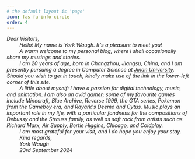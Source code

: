 ```yaml
---
# the default layout is 'page'
icon: fas fa-info-circle
order: 4
---
```

<!-- > Add Markdown syntax content to file `_tabs/about.md`{: .filepath } and it will show up on this page.
{: .prompt-tip } -->

*Dear Visitors,*  
&ensp;&ensp;&ensp;&ensp;&ensp;*Hello! My name is York Waugh. It's a pleasure to meet you!*  
&ensp;&ensp;&ensp;&ensp;&ensp;*A warm welcome to my personal blog, where I shall occasionally share my musings and stories.*  
&ensp;&ensp;&ensp;&ensp;&ensp;*I am 20 years of age, born in Changzhou, Jiangsu, China, and I am presently pursuing a degree in Computer Science at [Jinan University](https://english.jnu.edu.cn/). Should you wish to get in touch, kindly make use of the link in the lower-left corner of this site.*  
&ensp;&ensp;&ensp;&ensp;&ensp;*A little about myself: I have a passion for digital technology, music, and animation. I am also an avid gamer; some of my favourite games include Minecraft,  Blue Archive, Reverse 1999, the GTA series, Pokemon from the Gameboy era, and Rayark's Deemo and Cytus. Music plays an important role in my life, with a particular fondness for the compositions of Debussy and the Strauss family, as well as soft rock from artists such as Richard Marx, Air Supply, Bertie Higgins, Chicago, and Coldplay.*  
&ensp;&ensp;&ensp;&ensp;&ensp;*I am most grateful for your visit, and I do hope you enjoy your stay.*  
&ensp;&ensp;&ensp;&ensp;&ensp;*Kind regards,*  
&ensp;&ensp;&ensp;&ensp;&ensp;*York Waugh*  
&ensp;&ensp;&ensp;&ensp;&ensp;*23rd September 2024*
